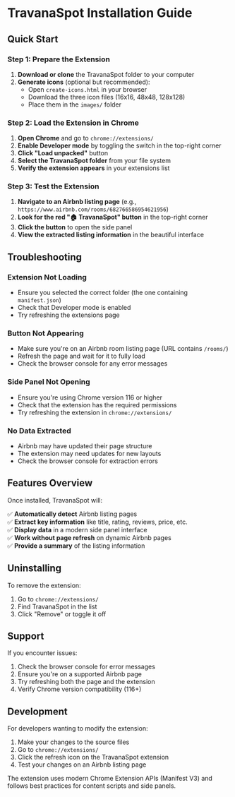 # TravanaSpot Installation Guide

## Quick Start

### Step 1: Prepare the Extension
1. **Download or clone** the TravanaSpot folder to your computer
2. **Generate icons** (optional but recommended):
   - Open `create-icons.html` in your browser
   - Download the three icon files (16x16, 48x48, 128x128)
   - Place them in the `images/` folder

### Step 2: Load the Extension in Chrome
1. **Open Chrome** and go to `chrome://extensions/`
2. **Enable Developer mode** by toggling the switch in the top-right corner
3. **Click "Load unpacked"** button
4. **Select the TravanaSpot folder** from your file system
5. **Verify the extension appears** in your extensions list

### Step 3: Test the Extension
1. **Navigate to an Airbnb listing page** (e.g., `https://www.airbnb.com/rooms/682766586954621956`)
2. **Look for the red "🏠 TravanaSpot" button** in the top-right corner
3. **Click the button** to open the side panel
4. **View the extracted listing information** in the beautiful interface

## Troubleshooting

### Extension Not Loading
- Ensure you selected the correct folder (the one containing `manifest.json`)
- Check that Developer mode is enabled
- Try refreshing the extensions page

### Button Not Appearing
- Make sure you're on an Airbnb room listing page (URL contains `/rooms/`)
- Refresh the page and wait for it to fully load
- Check the browser console for any error messages

### Side Panel Not Opening
- Ensure you're using Chrome version 116 or higher
- Check that the extension has the required permissions
- Try refreshing the extension in `chrome://extensions/`

### No Data Extracted
- Airbnb may have updated their page structure
- The extension may need updates for new layouts
- Check the browser console for extraction errors

## Features Overview

Once installed, TravanaSpot will:

✅ **Automatically detect** Airbnb listing pages  
✅ **Extract key information** like title, rating, reviews, price, etc.  
✅ **Display data** in a modern side panel interface  
✅ **Work without page refresh** on dynamic Airbnb pages  
✅ **Provide a summary** of the listing information  

## Uninstalling

To remove the extension:
1. Go to `chrome://extensions/`
2. Find TravanaSpot in the list
3. Click "Remove" or toggle it off

## Support

If you encounter issues:
1. Check the browser console for error messages
2. Ensure you're on a supported Airbnb page
3. Try refreshing both the page and the extension
4. Verify Chrome version compatibility (116+)

## Development

For developers wanting to modify the extension:
1. Make your changes to the source files
2. Go to `chrome://extensions/`
3. Click the refresh icon on the TravanaSpot extension
4. Test your changes on an Airbnb listing page

The extension uses modern Chrome Extension APIs (Manifest V3) and follows best practices for content scripts and side panels. 